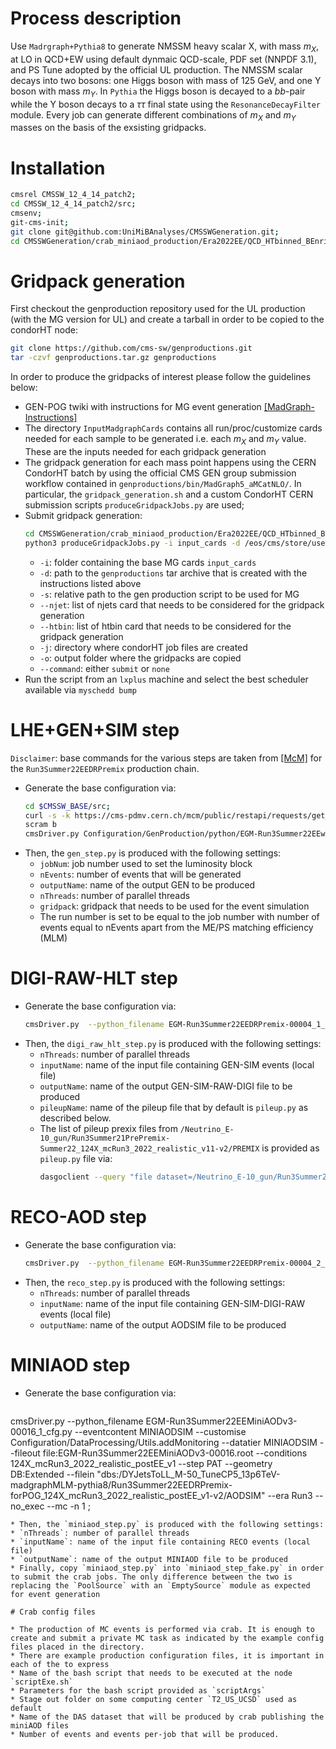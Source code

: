 # Process description

Use `Madrgraph+Pythia8` to generate NMSSM heavy scalar X, with mass $m_{X}$, at LO in QCD+EW using default dynmaic QCD-scale, PDF set (NNPDF 3.1), and PS Tune adopted by the official UL production. The NMSSM scalar decays into two bosons: one Higgs boson with mass of 125 GeV, and one Y boson with mass $m_{Y}$. In `Pythia` the Higgs boson is decayed to a $bb$-pair while the Y boson decays to a $\tau\tau$ final state using the `ResonanceDecayFilter` module. Every job can generate different combinations of $m_{X}$ and $m_{Y}$ masses on the basis of the exsisting gridpacks.

# Installation

```sh
cmsrel CMSSW_12_4_14_patch2;
cd CMSSW_12_4_14_patch2/src;
cmsenv;
git-cms-init;
git clone git@github.com:UniMiBAnalyses/CMSSWGeneration.git;
cd CMSSWGeneration/crab_miniaod_production/Era2022EE/QCD_HTbinned_BEnriched_Madgraph
````

# Gridpack generation

First checkout the genproduction repository used for the UL production (with the MG version for UL) and create a tarball in order to be copied to the condorHT node:

```sh
git clone https://github.com/cms-sw/genproductions.git 
tar -czvf genproductions.tar.gz genproductions
```
		
In order to produce the gridpacks of interest please follow the guidelines below:
* GEN-POG twiki with instructions for MG event generation [[MadGraph-Instructions]](https://twiki.cern.ch/twiki/bin/view/CMS/QuickGuideMadGraph5aMCatNLO)
* The directory `InputMadgraphCards` contains all run/proc/customize cards needed for each sample to be generated i.e. each $m_{X}$ and $m_{Y}$ value. These are the inputs needed for each gridpack generation
* The gridpack generation for each mass point happens using the CERN CondorHT batch by using the official CMS GEN group submission workflow contained in `genproductions/bin/MadGraph5_aMCatNLO/`. In particular, the `gridpack_generation.sh` and a custom CondorHT CERN submission scripts `produceGridpackJobs.py` are used;
* Submit gridpack generation: 
  ```sh
  cd CMSSWGeneration/crab_miniaod_production/Era2022EE/QCD_HTbinned_BEnriched_Madgraph;
  python3 produceGridpackJobs.py -i input_cards -d /eos/cms/store/user/rgerosa/genproductions_run3.tar.gz -j job_gridpack_qcd -o /eos/cms/store/user/rgerosa/QCD_HTbinned_BEnriched_gridpacks --command submit --njet 2 3 4 5 --htbin 200,350 350,500 500,750 750,1000 1000,-1
  ```
  * `-i`: folder containing the base MG cards `input_cards`
  * `-d`: path to the `genproductions` tar archive that is created with the instructions listed above
  * `-s`: relative path to the gen production script to be used for MG
  * `--njet`: list of njets card that needs to be considered for the gridpack generation
  * `--htbin`: list of htbin card that needs to be considered for the gridpack generation
  * `-j`: directory where condorHT job files are created
  * `-o`: output folder where the gridpacks are copied
  * `--command`: either `submit` or `none`
* Run the script from an `lxplus` machine and select the best scheduler available via `myschedd bump`

# LHE+GEN+SIM step

`Disclaimer`: base commands for the various steps are taken from [[McM]](https://cms-pdmv.cern.ch/mcm/) for the `Run3Summer22EEDRPremix` production chain. 

* Generate the base configuration via:
  ```sh
  cd $CMSSW_BASE/src;
  curl -s -k https://cms-pdmv.cern.ch/mcm/public/restapi/requests/get_fragment/EGM-Run3Summer22EEwmLHEGS-00001 --retry 3 --create-dirs -o Configuration/GenProduction/python/EGM-Run3Summer22EEwmLHEGS-00001-fragment.py
  scram b
  cmsDriver.py Configuration/GenProduction/python/EGM-Run3Summer22EEwmLHEGS-00001-fragment.py --eventcontent RAWSIM,LHE --customise Configuration/DataProcessing/Utils.addMonitoring --datatier GEN-SIM,LHE --fileout file:EGM-Run3Summer22EEwmLHEGS-00001.root --conditions 124X_mcRun3_2022_realistic_postEE_v1 --beamspot Realistic25ns13p6TeVEarly2022Collision --customise_commands process.RandomNumberGeneratorService.externalLHEProducer.initialSeed="int(${SEED})" --step LHE,GEN,SIM --geometry DB:Extended --era Run3 --no_exec --mc -n 100
  ```
* Then, the `gen_step.py` is produced with the following settings:
  * `jobNum`: job number used to set the luminosity block
  * `nEvents`: number of events that will be generated
  * `outputName`: name of the output GEN to be produced
  * `nThreads`: number of parallel threads
  * `gridpack`: gridpack that needs to be used for the event simulation
  * The run number is set to be equal to the job number with number of events equal to nEvents apart from the ME/PS matching efficiency (MLM)

# DIGI-RAW-HLT step

* Generate the base configuration via:
  ```sh
  cmsDriver.py  --python_filename EGM-Run3Summer22EEDRPremix-00004_1_cfg.py --eventcontent PREMIXRAW --customise Configuration/DataProcessing/Utils.addMonitoring --datatier GEN-SIM-RAW --fileout file:EGM-Run3Summer22EEDRPremix-00004_0.root --conditions 124X_mcRun3_2022_realistic_postEE_v1 --step DIGI,DATAMIX,L1,DIGI2RAW,HLT:2022v14 --procModifiers premix_stage2,siPixelQualityRawToDigi --geometry DB:Extended --filein file:EGM-Run3Summer22EEwmLHEGS-00001.root --datamix PreMix --era Run3 --no_exec --mc -n 100
  ```
* Then, the `digi_raw_hlt_step.py` is produced with the following settings:
  * `nThreads`: number of parallel threads
  * `inputName`: name of the input file containing GEN-SIM events (local file)
  * `outputName`: name of the output GEN-SIM-RAW-DIGI file to be produced
  * `pileupName`: name of the pileup file that by default is `pileup.py` as described below.
  * The list of pileup prexix files from `/Neutrino_E-10_gun/Run3Summer21PrePremix-Summer22_124X_mcRun3_2022_realistic_v11-v2/PREMIX` is provided as `pileup.py` file via:
    ```sh
    dasgoclient --query "file dataset=/Neutrino_E-10_gun/Run3Summer21PrePremix-Summer22_124X_mcRun3_2022_realistic_v11-v2/PREMIX" > ../pileup.py
    ```

# RECO-AOD step

* Generate the base configuration via:
  ```sh
  cmsDriver.py  --python_filename EGM-Run3Summer22EEDRPremix-00004_2_cfg.py --eventcontent AODSIM --customise Configuration/DataProcessing/Utils.addMonitoring --datatier AODSIM --fileout file:EGM-Run3Summer22EEDRPremix-00004.root --conditions 124X_mcRun3_2022_realistic_postEE_v1 --step RAW2DIGI,L1Reco,RECO,RECOSIM --procModifiers siPixelQualityRawToDigi --geometry DB:Extended --filein file:EGM-Run3Summer22EEDRPremix-00004_0.root --era Run3 --no_exec --mc -n 1 ;
  ```
* Then, the `reco_step.py` is produced with the following settings:
  * `nThreads`: number of parallel threads
  * `inputName`: name of the input file containing GEN-SIM-DIGI-RAW events (local file)
  * `outputName`: name of the output AODSIM file to be produced

# MINIAOD step

* Generate the base configuration via:
  ```sh
cmsDriver.py  --python_filename EGM-Run3Summer22EEMiniAODv3-00016_1_cfg.py --eventcontent MINIAODSIM --customise Configuration/DataProcessing/Utils.addMonitoring --datatier MINIAODSIM --fileout file:EGM-Run3Summer22EEMiniAODv3-00016.root --conditions 124X_mcRun3_2022_realistic_postEE_v1 --step PAT --geometry DB:Extended --filein "dbs:/DYJetsToLL_M-50_TuneCP5_13p6TeV-madgraphMLM-pythia8/Run3Summer22EEDRPremix-forPOG_124X_mcRun3_2022_realistic_postEE_v1-v2/AODSIM" --era Run3 --no_exec --mc -n 1 ;
  ```
* Then, the `miniaod_step.py` is produced with the following settings:
  * `nThreads`: number of parallel threads
  * `inputName`: name of the input file containing RECO events (local file)
  * `outputName`: name of the output MINIAOD file to be produced
* Finally, copy `miniaod_step.py` into `miniaod_step_fake.py` in order to submit the crab jobs. The only difference between the two is replacing the `PoolSource` with an `EmptySource` module as expected for event generation

# Crab config files

* The production of MC events is performed via crab. It is enough to create and submit a private MC task as indicated by the example config files placed in the directory.
* There are example production configuration files, it is important in each of the to express
  * Name of the bash script that needs to be executed at the node `scriptExe.sh`
  * Parameters for the bash script provided as `scriptArgs`
  * Stage out folder on some computing center `T2_US_UCSD` used as default
  * Name of the DAS dataset that will be produced by crab publishing the miniAOD files
  * Number of events and events per-job that will be produced.